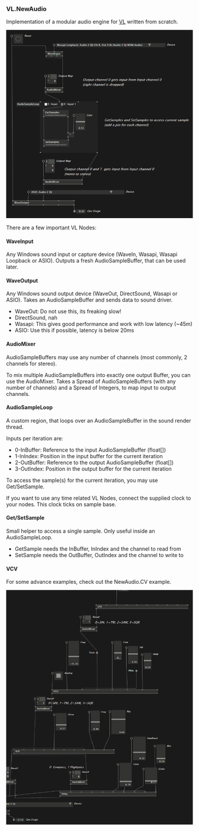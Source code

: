 ### VL.NewAudio

Implementation of a modular audio engine for [VL](https://vvvv.org/documentation/vl) written from scratch.

![Sample1](help/stereosample.png)

There are a few important VL Nodes:

#### WaveInput

Any Windows sound input or capture device (WaveIn, Wasapi, Wasapi Loopback or ASIO). Outputs a fresh AudioSampleBuffer, that can be used later.

#### WaveOutput

Any Windows sound output device (WaveOut, DirectSound, Wasapi or ASIO). Takes an AudioSampleBuffer and sends data to sound driver.

* WaveOut: Do not use this, its freaking slow!
* DirectSound, nah
* Wasapi: This gives good performance and work with low latency (~45m)
* ASIO: Use this if possible, latency is below 20ms

#### AudioMixer

AudioSampleBuffers may use any number of channels (most commonly, 2 channels for stereo).

To mix multiple AudioSampleBuffers into exactly one output Buffer, you can use the AudioMixer.
Takes a Spread of AudioSampleBuffers (with any number of channels) and a Spread of Integers, to map input to output channels.

#### AudioSampleLoop

A custom region, that loops over an AudioSampleBuffer in the sound render thread.

Inputs per iteration are:
* 0-InBuffer: Reference to the input AudioSampleBuffer (float[])
* 1-InIndex: Position in the input buffer for the current iteration
* 2-OutBuffer: Reference to the output AudioSampleBuffer (float[])
* 3-OutIndex: Position in the output buffer for the current iteration

To access the sample(s) for the current iteration, you may use Get/SetSample.

If you want to use any time related VL Nodes, connect the supplied clock to your nodes. This clock ticks on sample base.

#### Get/SetSample

Small helper to access a single sample. Only useful inside an AudioSampleLoop.

* GetSample needs the InBuffer, InIndex and the channel to read from
* SetSample needs the OutBuffer, OutIndex and the channel to write to

#### VCV

For some advance examples, check out the NewAudio.CV example.

![Sample2](help/vcv.png)

